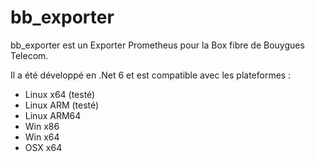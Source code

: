 # bb_exporter

bb_exporter est un Exporter Prometheus pour la Box fibre de Bouygues Telecom.

Il a été développé en .Net 6 et est compatible avec les plateformes :
- Linux x64 (testé)
- Linux ARM (testé)
- Linux ARM64
- Win x86
- Win x64
- OSX x64
